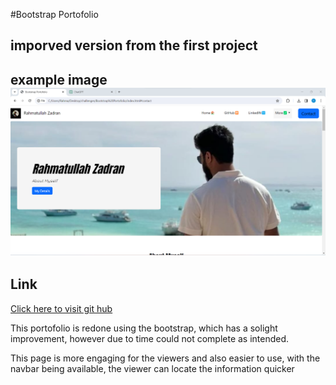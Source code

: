 #Bootstrap Portofolio

## imporved version from the first project

## example image ![scrrenshot](images/screensjot.png)

## Link
[Click here to visit git hub](https://rahmatullahzadran.github.io/Bootstrap-Portofolio/)


This portofolio is redone using the bootstrap, which has a solight improvement, however due to time could not complete as intended.

This page is more engaging for the viewers and also easier to use, with the navbar being available, the viewer can locate the information quicker
